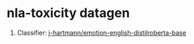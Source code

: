 # nla-toxicity datagen

1. Classifier: [j-hartmann/emotion-english-distilroberta-base](https://huggingface.co/j-hartmann/emotion-english-distilroberta-base)